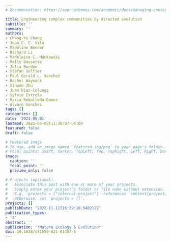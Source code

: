 ```yaml
---
# Documentation: https://sourcethemes.com/academic/docs/managing-content/

title: Engineering complex communities by directed evolution
subtitle: ''
summary: ''
authors:
- Chang-Yu Chang
- Jean C. C. Vila
- Madeline Bender
- Richard Li
- Madeleine C. Mankowski
- Molly Bassette
- Julia Borden
- Stefan Golfier
- Paul Gerald L. Sanchez
- Rachel Waymack
- Xinwen Zhu
- Juan Diaz-Colunga
- Sylvie Estrela
- Maria Rebolleda-Gomez
- Alvaro Sanchez
tags: []
categories: []
date: '2021-05-01'
lastmod: 2021-06-08T11:28:07-04:00
featured: false
draft: false

# Featured image
# To use, add an image named `featured.jpg/png` to your page's folder.
# Focal points: Smart, Center, TopLeft, Top, TopRight, Left, Right, BottomLeft, Bottom, BottomRight.
image:
  caption: ''
  focal_point: ''
  preview_only: false

# Projects (optional).
#   Associate this post with one or more of your projects.
#   Simply enter your project's folder or file name without extension.
#   E.g. `projects = ["internal-project"]` references `content/project/deep-learning/index.md`.
#   Otherwise, set `projects = []`.
projects: []
publishDate: '2022-11-11T16:29:10.540212Z'
publication_types:
- '2'
abstract: ''
publication: '*Nature Ecology & Evolution*'
doi: 10.1038/s41559-021-01457-5
---
```

